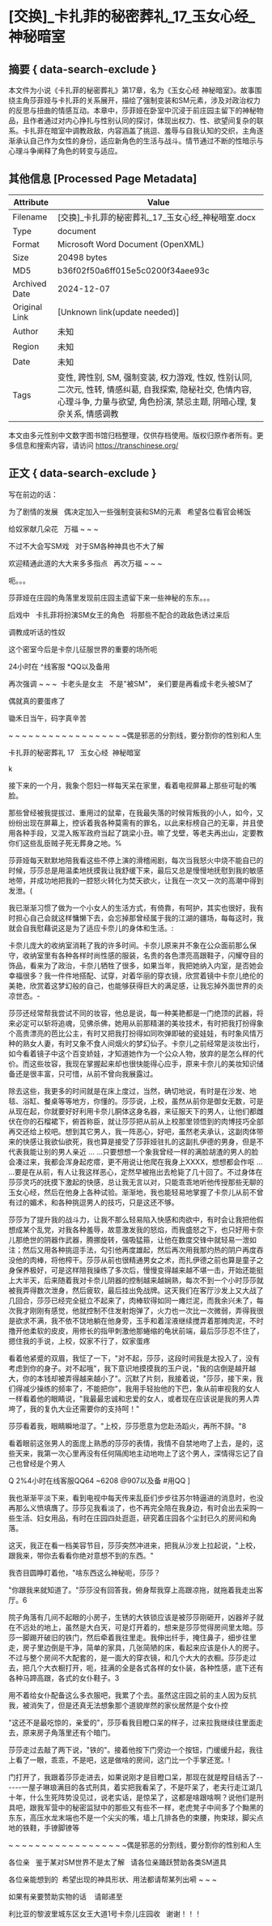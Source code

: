 # [交换]_卡扎菲的秘密葬礼_17_玉女心经_神秘暗室



## 摘要  { data-search-exclude }

<!-- tcd_abstract -->
本文件为小说《卡扎菲的秘密葬礼》第17章，名为《玉女心经 神秘暗室》。故事围绕主角莎菲娅与卡扎菲的关系展开，描绘了强制变装和SM元素，涉及对政治权力的反思与扭曲的情感互动。本章中，莎菲娅在卧室中沉浸于前庄园主留下的神秘物品，且作者通过对内心挣扎与性别认同的探讨，体现出权力、性、欲望间复杂的联系。卡扎菲在暗室中调教政敌，内容涵盖了挑逗、羞辱与自我认知的交织，主角逐渐承认自己作为女性的身份，适应新角色的生活与战斗。情节通过不断的性暗示与心理斗争阐释了角色的转变与适应。

<!-- tcd_abstract_end -->

## 其他信息 [Processed Page Metadata]

| Attribute       | Value                                  |
|-----------------|----------------------------------------|
| Filename        | [交换]_卡扎菲的秘密葬礼_17_玉女心经_神秘暗室.docx                             |
| Type            | document                                 |
| Format          | Microsoft Word Document (OpenXML)                               |
| Size            | 20498 bytes                           |
| MD5             | b36f02f50a6ff015e5c0200f34aee93c                                  |
| Archived Date   | 2024-12-07                             |
| Original Link   | [Unknown link(update needed)]                         |
| Author          | 未知                               |
| Region          | 未知                               |
| Date            | 未知                                 |
| Tags            | 变性, 跨性别, SM, 强制变装, 权力游戏, 性奴, 性别认同, 二次元, 性转, 情感纠葛, 自我探索, 隐秘社交, 色情内容, 心理斗争, 力量与欲望, 角色扮演, 禁忌主题, 阴暗心理, 复杂关系, 情感调教                                 |

本文由多元性别中文数字图书馆归档整理，仅供存档使用。版权归原作者所有。更多信息和搜索内容，请访问 <https://transchinese.org/>


## 正文 { data-search-exclude }

<!-- tcd_main_text -->
写在前边的话：



为了剧情的发展   偶决定加入一些强制变装和SM的元素   希望各位看官会稀饭

给奴家献几朵花   万福 ~ ~ ~



不过不大会写SM戏   对于SM各种神具也不大了解

欢迎精通此道的大大来多多指点   再次万福 ~ ~ ~



呃。。。

莎菲娅在庄园的角落里发现前庄园主遗留下来一些神秘的东东。。。



后戏中   卡扎菲将扮演SM女王的角色   将那些不配合的政敌色诱过来后

调教成听话的性奴



这个密室今后是卡奈儿征服世界的重要的场所呃



 24小时在 ^线客服 *QQ以及备用



再次强调 ~ ~ ~  卡老头是女主   不是"被SM"， 亲们要是再看成卡老头被SM了

偶就真的要蛋疼了



锄禾日当午，码字真辛苦





 ~ ~ ~ ~ ~ ~ ~ ~ ~ ~ ~ ~ ~ ~ ~ ~ ~ ~偶是邪恶的分割线，要分割你的性别和人生



卡扎菲的秘密葬礼 17   玉女心经  神秘暗室

k





接下来的一个月，我象个怨妇一样每天呆在家里，看着电视屏幕上那些可耻的嘴脸。





那些曾经被我提拔过、重用过的鼠辈，在我最失落的时候背叛我的小人，如今，又纷纷出现在屏幕上，控诉着我各种莫需有的罪名，以此来标榜自己的无辜，并且使用各种手段，又混入叛军政府当起了跳梁小丑。嘛了戈壁，等老夫再出山，定要教你们这些乱臣贼子死无葬身之地。%





莎菲娅每天默默地陪我看这些不停上演的滑稽闹剧，每次当我怒火中烧不能自已的时候，莎莎总是用温柔地抚摸我让我舒缓下来，最后又总是慢慢地抚慰到我的敏感地带，并成功地把我的一腔怒火转化为焚天欲火，让我在一次又一次的高潮中得到发泄。(





我已渐渐习惯了做为一个小女人的生活方式，有倚靠，有呵护，其实也很好，我有时担心自己会就这样慵懒下去，会忘掉那曾经属于我的江湖的疆场，每每这时，我就会自我慰藉说这是为了适应卡奈儿的身体和生活。:





卡奈儿庞大的收纳室消耗了我的许多时间。卡奈儿原来并不象在公众面前那么保守，收纳室里有各种各样时尚性感的服装，名贵的各色漂亮高跟鞋子，闪耀夺目的饰品，看来为了政治，卡奈儿牺牲了很多，如果当年，我把她纳入内室，是否她会幸福很多？我一件件地搭配、试穿，对着华丽的穿衣镜，欣赏着镜中卡奈儿绝伦的美艳，欣赏着这梦幻般的自己，也能够获得巨大的满足感，让我忘掉外面世界的炎凉世态。-





莎莎还经常帮我尝试不同的妆容，他总是说，每一种美艳都是一门绝顶的武器，将来必定可以斩将追魂，见佛杀佛，她用从前那精湛的美妆技术，有时把我打扮得象个高贵漂亮的芭比公主，有时又把我打扮得如同吹弹即破的瓷娃娃，有时象风情万种的熟女人妻，有时又象不食人间烟火的梦幻仙子。卡奈儿之前经常是淡妆出行，如今看着镜子中这个百变娇娃，才知道她作为一个公众人物，放弃的是怎么样的代价。而这些妆容，我现在掌握起来却也很快能得心应手，原来卡奈儿的美妆知识储备还是很丰富，只可惜，从前不曾向我展露过。





除去这些，我更多的时间就是在床上度过，当然，确切地说，有时是在沙发、地毯、浴缸、餐桌等等地方，你懂的。莎莎说，上校，虽然从前你是御女无数，可是从现在起，你就要好好利用卡奈儿胴体这身名器，来征服天下的男人，让他们都雌伏在你的石榴裙下，俯首称臣，就让莎莎把从前从上校那里领悟到的肉博技巧全部再交还给上校吧。想到其它男人，我一阵恶心，好吧，虽然老夫承认，这副肉体带来的快感让我欲仙欲死，我也算是接受了莎菲娅驻扎的这副扎伊德的男身，但是不代表我能让别的男人亲近 ... ...只要想想一个象我曾经一样的满脸胡渣的男人的脸会凑过来，我都会浑身起疙瘩，更不用说让他爬在我身上XXXX，想想都会作呕 ... ...要是在从前，有人让我这样恶心，定然早被拖出去枪毙了几十回了。不过身体在莎莎灵巧的抚摸下激起的快感，总让我无言以对，只能乖乖地听他传授那些无聊的玉女心经，然后在他身上各种试验。渐渐地，我也能轻易地掌握了卡奈儿从前不曾有过的媚术，和各种挑逗男人的技巧，只是这还不够。





莎莎为了提升我的战斗力，让我不那么轻易陷入快感和肉欲中，有时会让我把他假想成某个乱党，对我各种羞辱，故意激发我的怒焰，而我盛怒之下，也只好用卡奈儿那绝世的阴器作武器，腾挪旋转，强吸猛箍，让他在数度交锋中就轻易一泄如注；然后又用各种挑逗手法，勾引他再度雄起，然后再次用我那灼热的阴户再度吞没他的肉棒，将他榨干。莎莎从前也很精通男女之术，而扎伊德之前也算是童子之身保养极好，可是这样陪我操练了多次后，慢慢变得越来越不堪一击，开始还能挺上大半天，后来随着我对卡奈儿阴器的控制越来越娴熟，每次不到一个小时莎莎就被我弄得数次泄身，然后疲软，最后挂出免战牌。这天我们在客厅沙发上又大战了几回合，莎莎已经完全挺立不起来了，肉棒软得如同一瘫烂泥，而我余兴未了，每次我才刚刚有感觉，他就控制不住发射炮弹了，火力也一次比一次微弱，弄得我很是欲求不满，我不依不饶地躺在他身旁，玉手和着淫液继续搅弄着那摊肉泥，不时撸开他柔软的皮皮，用修长的指甲刺激他那蜷缩的龟状前端，最后莎莎忍不住了，摁住我的手说，上校，奴家不行了，奴家蛋疼





看着他紧蹙的双眉，我怔了一下，"对不起，莎莎，这段时间我是太投入了，没有考虑到你的身子。对不起哦"，我下意识地摸摸我的玉户说，"我的店倒是越开越大，你的本钱却被弄得越来越小了"。沉默了片刻，我接着说，"莎莎，接下来，我们得减少操练的频率了，不能把你"，我用手轻抬他的下巴，象从前审视我的女人一样看着他的眼睛说，"我最最忠诚和忠爱的女人，或者现在应该说是我的男人弄垮了，我的复仇大业还需要你的支持呵！"



莎莎看着我，眼睛瞬地湿了。"上校，莎莎愿意为您赴汤蹈火，再所不辞。"8





看着眼前这张男人的面庞上熟悉的莎莎的表情，我情不自禁地吻了上去，是的，这些天来，我第一次心里再没有任何隔阂地主动地吻上了这个男人，深情得忘记了自己也曾经是个男人

Q 2%4小时在线客服QQ64 ~6208 @907以及备 #用QQ ]







我也渐渐平淡下来，看到电视中每天传来乱臣们步步往苏尔特逼进的消息时，也没再那么义愤填膺了。莎莎见我看淡了，也不再完全陪在我身边，有时会出去采购一些生活、妇女用品，有时在庄园四处逛逛，研究着庄园各个尘封已久的房间和角落。





这天，我正在看一档美容节目，莎莎突然冲进来，把我从沙发上拉起说，"上校，跟我来，带你去看看你绝对意想不到的东西。"



我杏目圆睁盯着他，"啥东西这么神秘呃，莎莎？





"你跟我来就知道了。"莎莎没有回答我，俯身帮我穿上高跟凉拖，就拖着我走出客厅。6





院子角落有几间不起眼的小房子，生锈的大铁锁应该是被莎莎刚砸开，凶器斧子就在不远处的地上，虽然是大白天，可是灯开着的，想来是莎莎觉得房间里太暗。莎莎一脚踢开破旧的铁门，然后牵着我往里走。我伸出纤手，掩住鼻子，细步往里走，房子里边倒是干净，简单的家具，几张简陋的床，看起来应该是仆人的房子。不过与整个房间不大配套的，是一面大的穿衣镜，和几个大大的衣橱。莎莎走过去，把几个大衣橱打开，呃，挂满的全是各式各样的女仆装，各种性感，底下还有各种马蹄高跟，各式的女仆鞋子。3





用不着给女仆配备这么多衣服吧，我累了个去。虽然这庄园之前的主人因为反抗我，被消失了，但是还真无法想象那个道貌岸然的家伙居然是个女仆控





"这还不是最吃惊的，亲爱的"，莎莎看我目瞪口呆的样子，过来拉我继续往里面走去，原来房子角落里还有个暗门。





莎莎走过去敲了两下说，"铁的"。接着他按下门旁边一个按钮，门缓缓升起，我往上看了一眼，乖乖，不是吧，这是做啥的房间，这门比一个手掌还宽。!





门打开了，我跟着莎莎走进去，如果说刚才是目瞪口呆，那现在就是瞠目结舌了------一屋子琳琅满目的各式刑具，着实把我看呆了，不是吓呆了，老夫行走江湖几十年，什么生死阵势没见过，说老实话，是惊呆了，这都是啥跟啥啊？说他们是刑具吧，跟我军营中的秘密监狱中的那些又有些不一样，老虎凳子中间多了个黝黑的东东，高压水龙末端也不是一个尖尖的嘴，墙上几排各色的束腰，拘束球，脚尖点地的铁鞋，手镣脚镣等





 ~ ~ ~ ~ ~ ~ ~ ~ ~ ~ ~ ~ ~ ~ ~ ~ ~ ~偶是邪恶的分割线，要分割你的性别和人生



各位亲   鉴于某对SM世界不是太了解   请各位亲踊跃赞助各类SM道具

各位亲能想到的  希望出现的神具形状、用法都请帮某列出嗬 ~ ~ ~

如果有亲要赞助实物的话    请邮递至

利比亚的黎波里城东区女王大道1号卡奈儿庄园收   谢谢！！！
<!-- tcd_main_text_end -->

